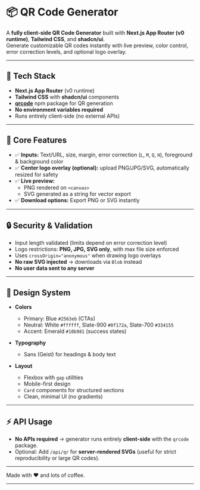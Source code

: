 # 📦 QR Code Generator

A **fully client-side QR Code Generator** built with **Next.js App Router (v0 runtime)**, **Tailwind CSS**, and **shadcn/ui**.  
Generate customizable QR codes instantly with live preview, color control, error correction levels, and optional logo overlay.

---

## 🚀 Tech Stack

- **Next.js App Router** (v0 runtime)  
- **Tailwind CSS** with **shadcn/ui** components  
- **[qrcode](https://www.npmjs.com/package/qrcode)** npm package for QR generation  
- **No environment variables required**  
- Runs entirely client-side (no external APIs)

---

## 🎯 Core Features

- ✅ **Inputs:** Text/URL, size, margin, error correction (`L`, `M`, `Q`, `H`), foreground & background color  
- ✅ **Center logo overlay (optional):** upload PNG/JPG/SVG, automatically resized for safety  
- ✅ **Live preview:**  
  - PNG rendered on `<canvas>`  
  - SVG generated as a string for vector export  
- ✅ **Download options:** Export PNG or SVG instantly  

---

## 🔒 Security & Validation

- Input length validated (limits depend on error correction level)  
- Logo restrictions: **PNG, JPG, SVG only**, with max file size enforced  
- Uses `crossOrigin="anonymous"` when drawing logo overlays  
- **No raw SVG injected** → downloads via `Blob` instead  
- **No user data sent to any server**  

---

## 🎨 Design System

- **Colors**  
  - Primary: Blue `#2563eb` (CTAs)  
  - Neutral: White `#ffffff`, Slate-900 `#0f172a`, Slate-700 `#334155`  
  - Accent: Emerald `#10b981` (success states)  

- **Typography**  
  - Sans (Geist) for headings & body text  

- **Layout**  
  - Flexbox with `gap` utilities  
  - Mobile-first design  
  - `Card` components for structured sections  
  - Clean, minimal UI (no gradients)  

---

## ⚡️ API Usage

- **No APIs required** → generator runs entirely **client-side** with the `qrcode` package.  
- Optional: Add `/api/qr` for **server-rendered SVGs** (useful for strict reproducibility or large QR codes).  

---


Made with ❤️ and lots of coffee.  

---
